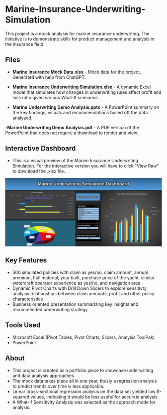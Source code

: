 # Marine-Insurance-Underwriting-Simulation
This project is a mock analysis for marine insurance underwriting. 
The initiative is to demonstrate skills for product management and analysis in the insurance field. 

## Files
- **Marine Insurance Mock Data.xlsx** - Mock data for the project. Generated with help from ChatGPT.

- **Marine Insurance Underwriting Simulation.xlsx** - A dynamic Excel model that simulates how changes in underwriting rules affect profit and loss ratio given various What-If scenarios.

- **Marine Underwriting Demo Analysis.pptx** - A PowerPoint summary on the key findings, visuals and recommendations based off the data analyzed.

-**Marine Underwriting Demo Analysis.pdf** - A PDF version of the PowerPoint that does not require a download to render and view. 

## Interactive Dashboard
- This is a visual preview of the Marine Insurance Underwriting Simulation. For the interactive version you will have to click "View Raw" to download the .xlsx file.

[![Dashboard Preview](Dashboard%20Preview.PNG)](Dashboard%20Preview.PNG?raw=1)

## Key Features
- 500 simulated policies with claim as yes/no, claim amount, annual premium, hull material, year built, purchase price of the yacht, similar watercraft operator experience as yes/no, and navigation area
- Dynamic Pivot Charts with Drill Down Slicers to explore sensitivty analysis relationships between claim amounts, profit and other policy characteristics
- Business oriented presentation summarizing key insights and recommended underwriting strategy

## Tools Used
- Microsoft Excel (Pivot Tables, Pivot Charts, Slicers, Analysis ToolPak)
- PowerPoint

## About
- This project is created as a portfolio piece to showcase underwriting and data analysis approaches. 
- The mock data takes place all in one year, thusly a regression analysis to predict trends over time is less applicable. 
- Linear cross-sectional regression analysis on the data set yielded low R-squared values, indicating it would be less useful for accurate analysis. 
- A What-If Sensitivity Analysis was selected as the approach mode for analysis. 
